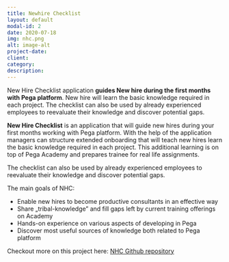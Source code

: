 ```yaml
---
title: Newhire Checklist
layout: default
modal-id: 2
date: 2020-07-18
img: nhc.png
alt: image-alt
project-date: 
client: 
category:
description:
---
```


New Hire Checklist application **guides New hire during the first months with Pega platform**. New hire will learn the basic knowledge required in each project. The checklist can also be used by already experienced employees to reevaluate their knowledge and discover potential gaps. 





**New Hire Checklist** is an application that will guide new hires during your first months working with Pega platform. With the help of the application managers can structure extended onboarding that will teach new hires learn the basic knowledge required in each project. This additional learning is on top of Pega Academy and prepares trainee for real life assignments.

 The checklist can also be used by already experienced employees to reevaluate their knowledge and discover potential gaps. 

The main goals of NHC:
-   Enable new hires to become productive consultants in an effective way
-   Share „tribal-knowledge” and fill gaps left by current training offerings on Academy
-   Hands-on experience on various aspects of developing in Pega
-   Discover most useful sources of knowledge both related to Pega platform


Checkout more on this project here: [NHC Github repository](https://github.com/kamiljaneczek/Newhire-Checklist)
